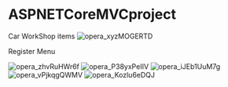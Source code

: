 # ASPNETCoreMVCproject

 Car WorkShop items
![opera_xyzMOGERTD](https://github.com/MasterKiller1239/ASPNETCoreMVCproject/assets/50194718/88426090-2c1e-44bc-a8c6-59b002b005ed)

Register Menu


![opera_zhvRuHWr6f](https://github.com/MasterKiller1239/ASPNETCoreMVCproject/assets/50194718/ac87ce5e-9092-490a-bbd4-26d671ca460c)
![opera_P38yxPeIIV](https://github.com/MasterKiller1239/ASPNETCoreMVCproject/assets/50194718/828c9848-d93d-4224-89a9-69066e83ce24)
![opera_iJEb1UuM7g](https://github.com/MasterKiller1239/ASPNETCoreMVCproject/assets/50194718/9c91d991-4ac7-4f5b-9bd4-cb4bfdcca686)
![opera_vPjkqgQWMV](https://github.com/MasterKiller1239/ASPNETCoreMVCproject/assets/50194718/d3fe9a55-ac5c-4dec-992e-4a7f4ef891af)
![opera_Kozlu6eDQJ](https://github.com/MasterKiller1239/ASPNETCoreMVCproject/assets/50194718/a13da74b-23f1-45fa-9269-5c2faad34702)
